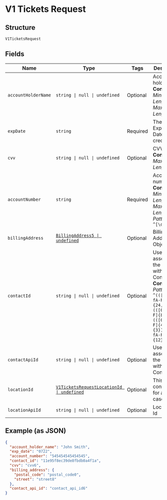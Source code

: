 
# V1 Tickets Request

## Structure

`V1TicketsRequest`

## Fields

| Name | Type | Tags | Description |
|  --- | --- | --- | --- |
| `accountHolderName` | `string \| null \| undefined` | Optional | Account holder name<br>**Constraints**: *Minimum Length*: `1`, *Maximum Length*: `32` |
| `expDate` | `string` | Required | The Expiration Date for the credit card. |
| `cvv` | `string \| null \| undefined` | Optional | CVV<br>**Constraints**: *Maximum Length*: `4` |
| `accountNumber` | `string` | Required | Account number<br>**Constraints**: *Minimum Length*: `4`, *Maximum Length*: `19`, *Pattern*: `^[\d]+$` |
| `billingAddress` | [`BillingAddress5 \| undefined`](../../doc/models/billing-address-5.md) | Optional | Billing Address Object |
| `contactId` | `string \| null \| undefined` | Optional | Used to associate the Ticket with a Contact.<br>**Constraints**: *Pattern*: `^(([0-9a-fA-F\-]{24,36})\|(([0-9a-fA-F]{8})-(([0-9a-fA-F]{4}\-){3})([0-9a-fA-F]{12})))$` |
| `contactApiId` | `string \| null \| undefined` | Optional | Used to associate the Ticket with a Contact. |
| `locationId` | [`V1TicketsRequestLocationId \| undefined`](../../doc/models/containers/v1-tickets-request-location-id.md) | Optional | This is a container for any-of cases. |
| `locationApiId` | `string \| null \| undefined` | Optional | Location Api Id |

## Example (as JSON)

```json
{
  "account_holder_name": "John Smith",
  "exp_date": "0722",
  "account_number": "545454545454545",
  "contact_id": "11e95f8ec39de8fbdb0a4f1a",
  "cvv": "cvv6",
  "billing_address": {
    "postal_code": "postal_code0",
    "street": "street8"
  },
  "contact_api_id": "contact_api_id6"
}
```

